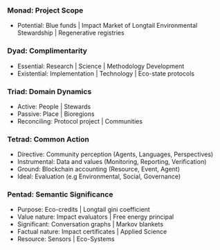 ### Monad: Project Scope
- Potential: Blue funds | Impact Market of Longtail Environmental Stewardship | Regenerative registries

### Dyad: Complimentarity
- Essential: Research | Science | Methodology Development
- Existential: Implementation | Technology | Eco-state protocols

### Triad: Domain Dynamics
- Active: People | Stewards
- Passive: Place | Bioregions
- Reconciling: Protocol project | Communities

### Tetrad: Common Action 
- Directive: Community perception (Agents, Languages, Perspectives)
- Instrumental: Data and values (Monitoring, Reporting, Verification)
- Ground: Blockchain accounting (Resource, Event, Agent)
- Ideal: Evaluation (e.g Environmental, Social, Governance)

### Pentad: Semantic Significance
- Purpose: Eco-credits | Longtail gini coefficient
- Value nature: Impact evaluators | Free energy principal
- Significant: Conversation graphs | Markov blankets
- Factual nature: Impact certificates | Applied Science
- Resource: Sensors | Eco-Systems

